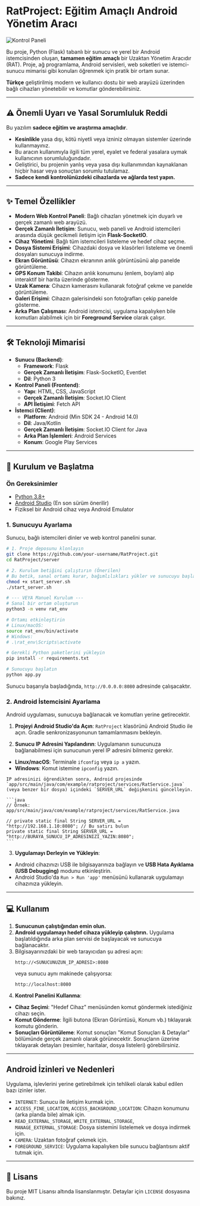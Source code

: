 # RatProject: Eğitim Amaçlı Android Yönetim Aracı

![Kontrol Paneli](https://i.imgur.com/your-screenshot-url.png) <!-- Projenizin bir ekran görüntüsünü buraya ekleyebilirsiniz -->

Bu proje, Python (Flask) tabanlı bir sunucu ve yerel bir Android istemcisinden oluşan, **tamamen eğitim amaçlı** bir Uzaktan Yönetim Aracıdır (RAT). Proje, ağ programlama, Android servisleri, web soketleri ve istemci-sunucu mimarisi gibi konuları öğrenmek için pratik bir ortam sunar.

**Türkçe** geliştirilmiş modern ve kullanıcı dostu bir web arayüzü üzerinden bağlı cihazları yönetebilir ve komutlar gönderebilirsiniz.

---

## ⚠️ Önemli Uyarı ve Yasal Sorumluluk Reddi

Bu yazılım **sadece eğitim ve araştırma amaçlıdır**.

- **Kesinlikle** yasa dışı, kötü niyetli veya izniniz olmayan sistemler üzerinde kullanmayınız.
- Bu aracın kullanımıyla ilgili tüm yerel, eyalet ve federal yasalara uymak kullanıcının sorumluluğundadır.
- Geliştirici, bu projenin yanlış veya yasa dışı kullanımından kaynaklanan hiçbir hasar veya sonuçtan sorumlu tutulamaz.
- **Sadece kendi kontrolünüzdeki cihazlarda ve ağlarda test yapın.**

---

## ✨ Temel Özellikler

- **Modern Web Kontrol Paneli**: Bağlı cihazları yönetmek için duyarlı ve gerçek zamanlı web arayüzü.
- **Gerçek Zamanlı İletişim**: Sunucu, web paneli ve Android istemcileri arasında düşük gecikmeli iletişim için **Flask-SocketIO**.
- **Cihaz Yönetimi**: Bağlı tüm istemcileri listeleme ve hedef cihaz seçme.
- **Dosya Sistemi Erişimi**: Cihazdaki dosya ve klasörleri listeleme ve önemli dosyaları sunucuya indirme.
- **Ekran Görüntüsü**: Cihazın ekranının anlık görüntüsünü alıp panelde görüntüleme.
- **GPS Konum Takibi**: Cihazın anlık konumunu (enlem, boylam) alıp interaktif bir harita üzerinde gösterme.
- **Uzak Kamera**: Cihazın kamerasını kullanarak fotoğraf çekme ve panelde görüntüleme.
- **Galeri Erişimi**: Cihazın galerisindeki son fotoğrafları çekip panelde gösterme.
- **Arka Plan Çalışması**: Android istemcisi, uygulama kapalıyken bile komutları alabilmek için bir **Foreground Service** olarak çalışır.

---

## 🛠️ Teknoloji Mimarisi

- **Sunucu (Backend)**:
   - **Framework**: Flask
   - **Gerçek Zamanlı İletişim**: Flask-SocketIO, Eventlet
   - **Dil**: Python 3
- **Kontrol Paneli (Frontend)**:
   - **Yapı**: HTML, CSS, JavaScript
   - **Gerçek Zamanlı İletişim**: Socket.IO Client
   - **API İletişimi**: Fetch API
- **İstemci (Client)**:
   - **Platform**: Android (Min SDK 24 - Android 14.0)
   - **Dil**: Java/Kotlin
   - **Gerçek Zamanlı İletişim**: Socket.IO Client for Java
   - **Arka Plan İşlemleri**: Android Services
   - **Konum**: Google Play Services

---

## 🚀 Kurulum ve Başlatma

### Ön Gereksinimler
- [Python 3.8+](https://www.python.org/downloads/)
- [Android Studio](https://developer.android.com/studio) (En son sürüm önerilir)
- Fiziksel bir Android cihaz veya Android Emulator

### 1. Sunucuyu Ayarlama

Sunucu, bağlı istemcileri dinler ve web kontrol panelini sunar.

```bash
# 1. Proje deposunu klonlayın
git clone https://github.com/your-username/RatProject.git
cd RatProject/server

# 2. Kurulum betiğini çalıştırın (Önerilen)
# Bu betik, sanal ortamı kurar, bağımlılıkları yükler ve sunucuyu başlatır.
chmod +x start_server.sh
./start_server.sh

# --- VEYA Manuel Kurulum ---
# Sanal bir ortam oluşturun
python3 -m venv rat_env

# Ortamı etkinleştirin
# Linux/macOS:
source rat_env/bin/activate
# Windows:
# .\rat_env\Scripts\activate

# Gerekli Python paketlerini yükleyin
pip install -r requirements.txt

# Sunucuyu başlatın
python app.py
```
Sunucu başarıyla başladığında, `http://0.0.0.0:8080` adresinde çalışacaktır.

### 2. Android İstemcisini Ayarlama

Android uygulaması, sunucuya bağlanacak ve komutları yerine getirecektir.

1.  **Projeyi Android Studio'da Açın**:
    `RatProject` klasörünü Android Studio ile açın. Gradle senkronizasyonunun tamamlanmasını bekleyin.

2.  **Sunucu IP Adresini Yapılandırın**:
    Uygulamanın sunucunuza bağlanabilmesi için sunucunun yerel IP adresini bilmeniz gerekir.
   - **Linux/macOS**: Terminale `ifconfig` veya `ip a` yazın.
   - **Windows**: Komut istemine `ipconfig` yazın.

    IP adresinizi öğrendikten sonra, Android projesinde `app/src/main/java/com/example/ratproject/services/RatService.java` (veya benzer bir dosya) içindeki `SERVER_URL` değişkenini güncelleyin.

    ```java
    // Örnek: app/src/main/java/com/example/ratproject/services/RatService.java

    // private static final String SERVER_URL = "http://192.168.1.10:8080"; // Bu satırı bulun
    private static final String SERVER_URL = "http://BURAYA_SUNUCU_IP_ADRESINIZI_YAZIN:8080";
    ```

3.  **Uygulamayı Derleyin ve Yükleyin**:
   - Android cihazınızı USB ile bilgisayarınıza bağlayın ve **USB Hata Ayıklama (USB Debugging)** modunu etkinleştirin.
   - Android Studio'da `Run > Run 'app'` menüsünü kullanarak uygulamayı cihazınıza yükleyin.

---

## 💻 Kullanım

1.  **Sunucunun çalıştığından emin olun.**
2.  **Android uygulamayı hedef cihaza yükleyip çalıştırın.** Uygulama başlatıldığında arka plan servisi de başlayacak ve sunucuya bağlanacaktır.
3.  Bilgisayarınızdaki bir web tarayıcıdan şu adresi açın:
    ```
    http://<SUNUCUNUZUN_IP_ADRESI>:8080
    ```
    veya sunucu aynı makinede çalışıyorsa:
    ```
    http://localhost:8080
    ```
4.  **Kontrol Panelini Kullanma**:
   - **Cihaz Seçimi**: "Hedef Cihaz" menüsünden komut göndermek istediğiniz cihazı seçin.
   - **Komut Gönderme**: İlgili butona (Ekran Görüntüsü, Konum vb.) tıklayarak komutu gönderin.
   - **Sonuçları Görüntüleme**: Komut sonuçları "Komut Sonuçları & Detaylar" bölümünde gerçek zamanlı olarak görünecektir. Sonuçların üzerine tıklayarak detayları (resimler, haritalar, dosya listeleri) görebilirsiniz.

---

## Android İzinleri ve Nedenleri

Uygulama, işlevlerini yerine getirebilmek için tehlikeli olarak kabul edilen bazı izinler ister.

- `INTERNET`: Sunucu ile iletişim kurmak için.
- `ACCESS_FINE_LOCATION`, `ACCESS_BACKGROUND_LOCATION`: Cihazın konumunu (arka planda bile) almak için.
- `READ_EXTERNAL_STORAGE`, `WRITE_EXTERNAL_STORAGE`, `MANAGE_EXTERNAL_STORAGE`: Dosya sistemini listelemek ve dosya indirmek için.
- `CAMERA`: Uzaktan fotoğraf çekmek için.
- `FOREGROUND_SERVICE`: Uygulama kapalıyken bile sunucu bağlantısını aktif tutmak için.

---

## 📜 Lisans

Bu proje MIT Lisansı altında lisanslanmıştır. Detaylar için `LICENSE` dosyasına bakınız.
